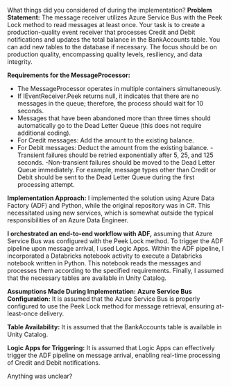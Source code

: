 What things did you considered of during the implementation?
**Problem Statement:** The message receiver utilizes Azure Service Bus with the Peek Lock method to read messages at least once. Your task is to create a production-quality event receiver that processes Credit and Debit notifications and updates the total balance in the BankAccounts table. You can add new tables to the database if necessary. The focus should be on production quality, encompassing quality levels, resiliency, and data integrity.

**Requirements for the MessageProcessor:**
- The MessageProcessor operates in multiple containers simultaneously.
- If IEventReceiver.Peek returns null, it indicates that there are no messages in the queue; therefore, the process should wait for 10 seconds.
- Messages that have been abandoned more than three times should automatically go to the Dead Letter Queue (this does not require additional coding).
- For Credit messages: Add the amount to the existing balance.
- For Debit messages: Deduct the amount from the existing balance.
-Transient failures should be retried exponentially after 5, 25, and 125 seconds.
-Non-transient failures should be moved to the Dead Letter Queue immediately. For example, message types other than Credit or Debit should be sent to the Dead Letter Queue during the first processing attempt.

**Implementation Approach:** I implemented the solution using Azure Data Factory (ADF) and Python, while the original repository was in C#. This necessitated using new services, which is somewhat outside the typical responsibilities of an Azure Data Engineer.

**I orchestrated an end-to-end workflow with ADF,** assuming that Azure Service Bus was configured with the Peek Lock method. To trigger the ADF pipeline upon message arrival, I used Logic Apps. Within the ADF pipeline, I incorporated a Databricks notebook activity to execute a Databricks notebook written in Python. This notebook reads the messages and processes them according to the specified requirements. Finally, I assumed that the necessary tables are available in Unity Catalog.


**Assumptions Made During Implementation:**
**Azure Service Bus Configuration:** It is assumed that the Azure Service Bus is properly configured to use the Peek Lock method for message retrieval, ensuring at-least-once delivery.

**Table Availability:** It is assumed that the BankAccounts table is available in Unity Catalog.

**Logic Apps for Triggering:** It is assumed that Logic Apps can effectively trigger the ADF pipeline on message arrival, enabling real-time processing of Credit and Debit notifications.

Anything was unclear?

